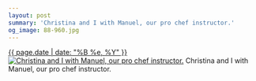 ```yaml
---
layout: post
summary: 'Christina and I with Manuel, our pro chef instructor.'
og_image: 88-960.jpg
---
```


<p>
  <time><a href="/88">{{ page.date | date: "%B %e, %Y" }}</a></time>
  <a href="/88"><img src="{{ site.assets_url }}/88-480.jpg" srcset="{{ site.assets_url }}/88-960.jpg 960w, {{ site.assets_url }}/88-720.jpg 720w, {{ site.assets_url }}/88-480.jpg 480w, {{ site.assets_url }}/88-240.jpg 240w" sizes="(min-width: 700px) 50vw, calc(100vw - 2rem)" alt="Christina and I with Manuel, our pro chef instructor." /></a>
  <span>Christina and I with Manuel, our pro chef instructor.</span>
</p>
